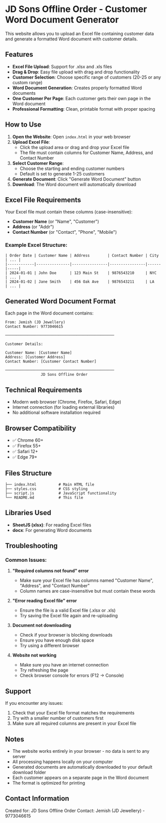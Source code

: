 # JD Sons Offline Order - Customer Word Document Generator

This website allows you to upload an Excel file containing customer data and generate a formatted Word document with customer details.

## Features

- **Excel File Upload**: Support for .xlsx and .xls files
- **Drag & Drop**: Easy file upload with drag and drop functionality
- **Customer Selection**: Choose specific range of customers (20-25 or any custom range)
- **Word Document Generation**: Creates properly formatted Word documents
- **One Customer Per Page**: Each customer gets their own page in the Word document
- **Professional Formatting**: Clean, printable format with proper spacing

## How to Use

1. **Open the Website**: Open `index.html` in your web browser
2. **Upload Excel File**: 
   - Click the upload area or drag and drop your Excel file
   - The file must contain columns for Customer Name, Address, and Contact Number
3. **Select Customer Range**: 
   - Choose the starting and ending customer numbers
   - Default is set to generate 1-25 customers
4. **Generate Document**: Click "Generate Word Document" button
5. **Download**: The Word document will automatically download

## Excel File Requirements

Your Excel file must contain these columns (case-insensitive):
- **Customer Name** (or "Name", "Customer")
- **Address** (or "Addr")
- **Contact Number** (or "Contact", "Phone", "Mobile")

### Example Excel Structure:
```
| Order Date | Customer Name | Address        | Contact Number | City | ... |
|------------|---------------|----------------|----------------|------|-----|
| 2024-01-01 | John Doe      | 123 Main St    | 9876543210     | NYC  | ... |
| 2024-01-02 | Jane Smith    | 456 Oak Ave    | 9876543211     | LA   | ... |
```

## Generated Word Document Format

Each page in the Word document contains:

```
From: Jemish (JD Jewellery)
Contact Number: 9773046615

─────────────────────────────────────────────────

Customer Details:

Customer Name: [Customer Name]
Address: [Customer Address]
Contact Number: [Customer Contact Number]

─────────────────────────────────────────────────
                JD Sons Offline Order
```

## Technical Requirements

- Modern web browser (Chrome, Firefox, Safari, Edge)
- Internet connection (for loading external libraries)
- No additional software installation required

## Browser Compatibility

- ✅ Chrome 60+
- ✅ Firefox 55+
- ✅ Safari 12+
- ✅ Edge 79+

## Files Structure

```
├── index.html          # Main HTML file
├── styles.css          # CSS styling
├── script.js           # JavaScript functionality
└── README.md           # This file
```

## Libraries Used

- **SheetJS (xlsx)**: For reading Excel files
- **docx**: For generating Word documents

## Troubleshooting

### Common Issues:

1. **"Required columns not found" error**
   - Make sure your Excel file has columns named "Customer Name", "Address", and "Contact Number"
   - Column names are case-insensitive but must contain these words

2. **"Error reading Excel file" error**
   - Ensure the file is a valid Excel file (.xlsx or .xls)
   - Try saving the Excel file again and re-uploading

3. **Document not downloading**
   - Check if your browser is blocking downloads
   - Ensure you have enough disk space
   - Try using a different browser

4. **Website not working**
   - Make sure you have an internet connection
   - Try refreshing the page
   - Check browser console for errors (F12 → Console)

## Support

If you encounter any issues:
1. Check that your Excel file format matches the requirements
2. Try with a smaller number of customers first
3. Make sure all required columns are present in your Excel file

## Notes

- The website works entirely in your browser - no data is sent to any server
- All processing happens locally on your computer
- Generated documents are automatically downloaded to your default download folder
- Each customer appears on a separate page in the Word document
- The format is optimized for printing

## Contact Information

Created for: JD Sons Offline Order
Contact: Jemish (JD Jewellery) - 9773046615 